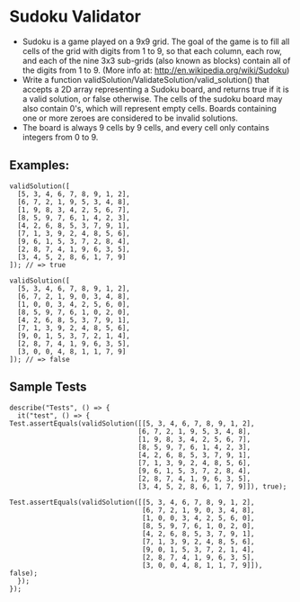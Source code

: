 # Sudoku Validator

- Sudoku is a game played on a 9x9 grid. The goal of the game is to fill all cells of the grid with digits from 1 to 9, so that each column, each row, and each of the nine 3x3 sub-grids (also known as blocks) contain all of the digits from 1 to 9.
  (More info at: http://en.wikipedia.org/wiki/Sudoku)
- Write a function validSolution/ValidateSolution/valid_solution() that accepts a 2D array representing a Sudoku board, and returns true if it is a valid solution, or false otherwise. The cells of the sudoku board may also contain 0's, which will represent empty cells. Boards containing one or more zeroes are considered to be invalid solutions.
- The board is always 9 cells by 9 cells, and every cell only contains integers from 0 to 9.

## Examples:

```
validSolution([
  [5, 3, 4, 6, 7, 8, 9, 1, 2],
  [6, 7, 2, 1, 9, 5, 3, 4, 8],
  [1, 9, 8, 3, 4, 2, 5, 6, 7],
  [8, 5, 9, 7, 6, 1, 4, 2, 3],
  [4, 2, 6, 8, 5, 3, 7, 9, 1],
  [7, 1, 3, 9, 2, 4, 8, 5, 6],
  [9, 6, 1, 5, 3, 7, 2, 8, 4],
  [2, 8, 7, 4, 1, 9, 6, 3, 5],
  [3, 4, 5, 2, 8, 6, 1, 7, 9]
]); // => true
```

```
validSolution([
  [5, 3, 4, 6, 7, 8, 9, 1, 2],
  [6, 7, 2, 1, 9, 0, 3, 4, 8],
  [1, 0, 0, 3, 4, 2, 5, 6, 0],
  [8, 5, 9, 7, 6, 1, 0, 2, 0],
  [4, 2, 6, 8, 5, 3, 7, 9, 1],
  [7, 1, 3, 9, 2, 4, 8, 5, 6],
  [9, 0, 1, 5, 3, 7, 2, 1, 4],
  [2, 8, 7, 4, 1, 9, 6, 3, 5],
  [3, 0, 0, 4, 8, 1, 1, 7, 9]
]); // => false
```

## Sample Tests

```
describe("Tests", () => {
  it("test", () => {
Test.assertEquals(validSolution([[5, 3, 4, 6, 7, 8, 9, 1, 2],
                                [6, 7, 2, 1, 9, 5, 3, 4, 8],
                                [1, 9, 8, 3, 4, 2, 5, 6, 7],
                                [8, 5, 9, 7, 6, 1, 4, 2, 3],
                                [4, 2, 6, 8, 5, 3, 7, 9, 1],
                                [7, 1, 3, 9, 2, 4, 8, 5, 6],
                                [9, 6, 1, 5, 3, 7, 2, 8, 4],
                                [2, 8, 7, 4, 1, 9, 6, 3, 5],
                                [3, 4, 5, 2, 8, 6, 1, 7, 9]]), true);

Test.assertEquals(validSolution([[5, 3, 4, 6, 7, 8, 9, 1, 2],
                                 [6, 7, 2, 1, 9, 0, 3, 4, 8],
                                 [1, 0, 0, 3, 4, 2, 5, 6, 0],
                                 [8, 5, 9, 7, 6, 1, 0, 2, 0],
                                 [4, 2, 6, 8, 5, 3, 7, 9, 1],
                                 [7, 1, 3, 9, 2, 4, 8, 5, 6],
                                 [9, 0, 1, 5, 3, 7, 2, 1, 4],
                                 [2, 8, 7, 4, 1, 9, 6, 3, 5],
                                 [3, 0, 0, 4, 8, 1, 1, 7, 9]]), false);
  });
});
```
